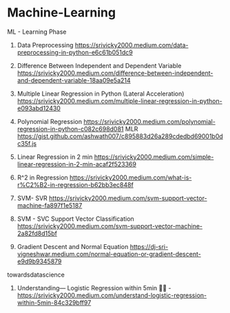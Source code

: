 # Machine-Learning
ML - Learning Phase

 1. Data Preprocessing https://srivicky2000.medium.com/data-preprocessing-in-python-e6c61b051dc9 <br/>
 2. Difference Between Independent and Dependent Variable https://srivicky2000.medium.com/difference-between-independent-and-dependent-variable-18aa09e5a214
 3. Multiple Linear Regression in Python (Lateral Acceleration) https://srivicky2000.medium.com/multiple-linear-regression-in-python-e093abd12430
 4. Polynomial Regression https://srivicky2000.medium.com/polynomial-regression-in-python-c082c698d081
     MLR https://gist.github.com/ashwath007/c895883d26a289cdedbd69001b0dc35f.js
 5. Linear Regression in 2 min https://srivicky2000.medium.com/simple-linear-regression-in-2-min-acaf2f523369
 6. R^2 in Regression https://srivicky2000.medium.com/what-is-r%C2%B2-in-regression-b62bb3ec848f
 7. SVM- SVR https://srivicky2000.medium.com/svm-support-vector-machine-fa897f1e5187
 
 8. SVM - SVC Support Vector Classification https://srivicky2000.medium.com/svm-support-vector-machine-2a82fd8d15bf
 9. Gradient Descent and Normal Equation https://dj-sri-vigneshwar.medium.com/normal-equation-or-gradient-descent-e9d9b9345879
 
 towardsdatascience
 
 1. Understanding— Logistic Regression within 5min 🐱‍🏍 - https://srivicky2000.medium.com/understand-logistic-regression-within-5min-84c329bff97
